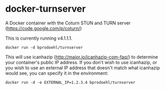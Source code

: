 docker-turnserver
=================

A Docker container with the Coturn STUN and TURN server (https://code.google.com/p/coturn/)

This is currently running v4.1.1.1.

```
docker run -d bprodoehl/turnserver
```

This will use icanhazip (http://major.io/icanhazip-com-faq/) to determine your container's public IP address. If you don't wish to use icanhazip, or you wish to use an external IP address that doesn't match what icanhazip would see, you can specify it in the environment:

```
docker run -d -e EXTERNAL_IP=1.2.3.4 bprodoehl/turnserver
```
